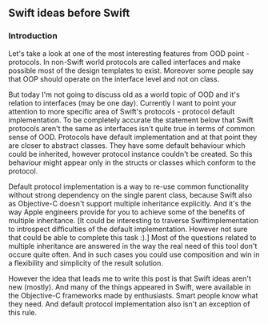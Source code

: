 ## Swift ideas before Swift

### Introduction

Let's take a look at one of the most interesting features from OOD point - protocols.
In non-Swift world protocols are called interfaces and make possible most of the design templates to exist.
Moreover some people say that OOP should operate on the interface level and not on class.

But today I'm not going to discuss old as a world topic of OOD and it's relation to interfaces (may be one day).
Currently I want to point your attention to more specific area of Swift's protocols - protocol default implementation.
To be completely accurate the statement below that Swift protocols aren't the same as interfaces isn't quite true in terms of common sense of OOD. Protocols have default implementation and at that point they are closer to abstract classes. 
They have some default behaviour which could be inherited, however protocol instance couldn't be created. 
So this behaviour might appear only in the structs or classes which conform to the protocol.

Default protocol implementation is a way to re-use common functionality without strong dependency on the single parent class,
because Swift also as Objective-C doesn't support multiple inheritance explicitly. And it's the way Apple engineers provide for you to achieve some of the benefits of multiple inheritance. [It could be interesting to traverse Swiftimplementation to introspect difficulties of the default implementation. However not sure that could be able to complete this task :).]
Most of the questions related to multiple inheritance are answered in the way the real need of this tool don't occure quite often.
And in such cases you could use composition and win in a flexibility and simplicity of the result solution.

However the idea that leads me to write this post is that Swift ideas aren't new (mostly). And many of the things appeared in Swift, were available in the Objective-C frameworks made by enthusiasts. Smart people know what they need. And default protocol implementation also isn't an exception of this rule.

